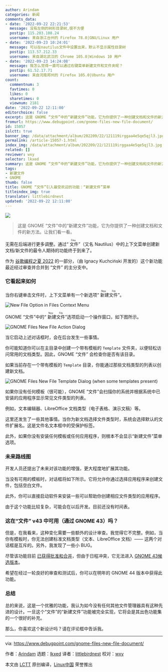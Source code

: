 ```yaml
---
author: Arindam
categories: 新闻
comments_data:
- date: '2022-09-22 22:21:53'
  message: 没有左侧的树形目录树,很不方便
  postip: 115.203.108.24
  username: 来自浙江台州的 Firefox 78.0|GNU/Linux 用户
- date: '2022-09-23 10:24:01'
  message: 可以在nautilus文件中设置出来，默认不显示属性目录树
  postip: 113.57.212.33
  username: 来自湖北武汉的 Chrome 105.0|Windows 10 用户
- date: '2022-09-23 14:24:08'
  message: 我怎么觉得一直可以通过右键菜单新建文件和文件夹呢？
  postip: 61.52.17.71
  username: 来自河南郑州的 Firefox 105.0|Ubuntu 用户
count:
  commentnum: 3
  favtimes: 0
  likes: 0
  sharetimes: 0
  viewnum: 2181
date: '2022-09-22 12:11:00'
editorchoice: false
excerpt: 这是 GNOME “文件”中的“新建文件”功能，它为你提供了一种创建文档和文件的新方法。让我们看一看。
fromurl: https://www.debugpoint.com/gnome-files-new-file-document/
id: 15057
islctt: true
banner_img: /data/attachment/album/202209/22/121119irggaa4e5qe5qjl3.jpg
permalink: /article-15057-1.html
index_img: /data/attachment/album/202209/22/121119irggaa4e5qe5qjl3.jpg.thumb.jpg
related: []
reviewer: wxy
selector: lkxed
summary: 这是 GNOME “文件”中的“新建文件”功能，它为你提供了一种创建文档和文件的新方法。让我们看一看。
tags:
- 新建文件
- GNOME
thumb: false
title: GNOME “文件”引入最受欢迎的功能：“新建文件”菜单
titleindex_img: true
translator: littlebirdnest
updated: '2022-09-22 12:11:00'
---
```


![](/data/attachment/album/202209/22/121119irggaa4e5qe5qjl3.jpg)



> 
> 这是 GNOME “文件”中的“新建文件”功能，它为你提供了一种创建文档和文件的新方法。让我们看一看。
> 
> 
> 


无需在后端进行更多调整。通过“<ruby> 文件 <rt>  Files </rt></ruby>”（又名 Nautilus）中的上下文菜单创建新文档/新文件的最令人期待的功能终于到来了。


作为 [谷歌编程之夏 2022](https://debugpointnews.com/gsoc-2022/) 的一部分，（由 Ignacy Kuchciński 开发的）这个新功能最近经过审查并合并到 “文件” 的主分支中。


### 它看起来如何


当你右键单击文件时，上下文菜单有一个新选项“<ruby> 新建文件 <rt>  New File </rt></ruby>”。


![New File Option in Files Context Menu](/data/attachment/album/202209/22/121220ll3n55dkj3m3md1m.jpg)


GNOME “文件”中的“<ruby> 新建文件 <rt>  New File </rt></ruby>”选项启动一个操作窗口，如下图所示。


![GNOME Files New File Action Dialog](/data/attachment/album/202209/22/121227r555zvu7uvm7q4lc.jpg)


当它启动上述对话框时，会在后台发生一些事情。


你可能知道你可以在主目录中创建一个带有模板的 `Template` 文件夹，以便轻松访问常用的文档类型。因此，GNOME “文件” 会检查你是否有该目录。


如果当前存在一个带有模板的 `Template` 目录，你能通过那些文档类型的列表以创建新文档。


![GNOME Files New File Template Dialog (when some templates present)](/data/attachment/album/202209/22/121236t43hysas3zgd0v24.jpg)


如果你没有任何模板（很可能），GNOME “文件”会扫描你的系统并根据系统中已安装的应用程序显示常见文件类型的列表。


例如，文本编辑器、LibreOffice 文档类型（电子表格、演示文稿）等。


这里还发生了一些其他事情。当你为新文档选择文件类型时，系统会选择默认的文件扩展名。这是文件名文本框中的受保护标签。


此外，如果你没有安装任何模板或任何应用程序，则根本不会显示“新建文件”菜单选项。


### 未来路线图


开发人员还提出了未来对该功能的增强，更大程度地扩展其功能。


当没有可用的模板时，对话框将如下所示。它将允许你通过选择应用程序来创建文件，包括空白文件。


此外，你可以直接启动软件来安装一些可以帮助你创建相应文件类型的应用程序。


由于这个功能比较复杂，可能会在以后开发。目前还没有时间表。


### 这在“文件” v43 中可用（通过 GNOME 43）吗？


但是，在我看来，这种变化需要一些额外的设计审查。我觉得它不完整。例如，当你有模板时，你无法创建标准文档类型（文本、LibreOffice 文档）—— 这两个对话框是互斥的。另外，我发现了一些小 BUG。


尽管该功能目前 [已获得批准和合并](https://gitlab.gnome.org/GNOME/nautilus/-/merge_requests/914)，但由于日程冲突，它无法进入 [GNOME 43候选版本](https://www.debugpoint.com/gnome-43/)。


希望在经过一轮良好的审查和测试后，你可以在明年的 GNOME 44 版本中获得此功能。


### 总结


总的来说，这是一个优雅的功能，我认为如今没有任何其他文件管理器具有这种先进的设计。一旦这个“文件”的“新建文件”功能被完全实现，它将会是其出色功能集的一个很好的补充。


那么，你喜欢这个新设计吗？请在评论框中告诉我。




---


via: <https://www.debugpoint.com/gnome-files-new-file-document/>


作者：[Arindam](https://www.debugpoint.com/author/admin1/) 选题：[lkxed](https://github.com/lkxed) 译者：[littlebirdnest](https://github.com/littlebirdnest) 校对：[wxy](https://github.com/wxy)


本文由 [LCTT](https://github.com/LCTT/TranslateProject) 原创编译，[Linux中国](https://linux.cn/) 荣誉推出